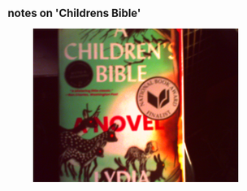 ## notes on 'Childrens Bible'

<p align="center">
  <img src="https://github.com/stan-alam/literature/blob/develop/literati/JCampbell/chldrnbible/images/PICT0013.JPG" width="80%" height="80%">
</p>
